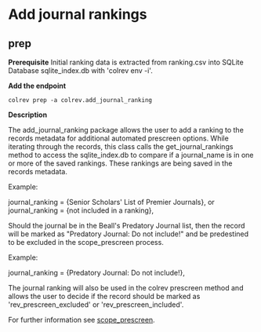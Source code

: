 # Add journal rankings

## prep

**Prerequisite** Initial ranking data is extracted from ranking.csv into SQLite Database sqlite_index.db with 'colrev env -i'.

**Add the endpoint**

```
colrev prep -a colrev.add_journal_ranking
```

**Description**

The add_journal_ranking package allows the user to add a ranking to the records metadata for additional automated prescreen options. While iterating through the records, this class calls the get_journal_rankings method to access the sqlite_index.db to compare if a journal_name is in one or more of the saved rankings. These rankings are being saved in the records metadata.

Example:

journal_ranking = {Senior Scholars' List of Premier Journals}, or
journal_ranking = {not included in a ranking},

Should the journal be in the Beall's Predatory Journal list, then the record will be marked as "Predatory Journal: Do not include!" and be predestined to be excluded in the scope_prescreen process.

Example:

journal_ranking = {Predatory Journal: Do not include!},

The journal ranking will also be used in the colrev prescreen method and allows the user to decide if the record should be marked as 'rev_prescreen_excluded' or 'rev_prescreen_included'.

For further information see [scope_prescreen](https://github.com/CoLRev-Environment/colrev/blob/main/colrev/packages/prescreen/scope_prescreen.md).
